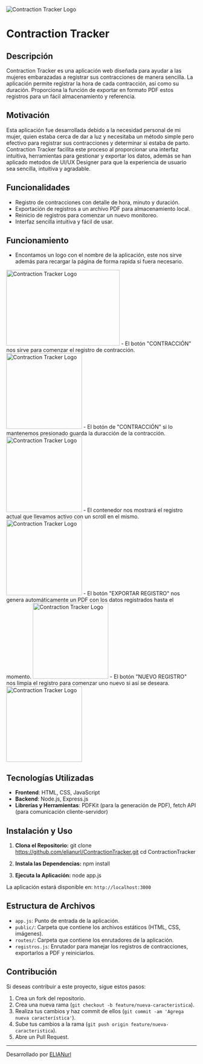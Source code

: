 ![Contraction Tracker Logo](https://raw.githubusercontent.com/elianurl/contractionTracker/main/public/contractionTracker.png)

# Contraction Tracker

## Descripción

Contraction Tracker es una aplicación web diseñada para ayudar a las mujeres embarazadas a registrar sus contracciones de manera sencilla. La aplicación permite registrar la hora de cada contracción, así como su duración. Proporciona la función de exportar en formato PDF estos registros para un fácil almacenamiento y referencia.

## Motivación

Esta aplicación fue desarrollada debido a la necesidad personal de mi mujer, quien estaba cerca de dar a luz y necesitaba un método simple pero efectivo para registrar sus contracciones y determinar si estaba de parto. Contraction Tracker facilita este proceso al proporcionar una interfaz intuitiva, herramientas para gestionar y exportar los datos, además se han aplicado metodos de UI/UX Designer para que la experiencia de usuario sea sencilla, intuitiva y agradable.

## Funcionalidades

- Registro de contracciones con detalle de hora, minuto y duración.
- Exportación de registros a un archivo PDF para almacenamiento local.
- Reinicio de registros para comenzar un nuevo monitoreo.
- Interfaz sencilla intuitiva y fácil de usar.

## Funcionamiento

- Encontamos un logo con el nombre de la aplicación, este nos sirve además para recargar la página de forma rapida si fuera necesario.
<img src="https://raw.githubusercontent.com/elianurl/contractionTracker/main/public/contractionTracker.png" alt="Contraction Tracker Logo" width="300" height="200">
- El botón "CONTRACCIÓN" nos sirve para comenzar el registro de contracción.
<img src="https://raw.githubusercontent.com/elianurl/contractionTracker/main/resources/contraccion.gif" alt="Contraction Tracker Logo" width="200" height="200">
- El botón de "CONTRACCIÓN" si lo mantenemos presionado guarda la duracción de la contracción.
<img src="https://raw.githubusercontent.com/elianurl/contractionTracker/main/resources/contraccion_extendida.gif" alt="Contraction Tracker Logo" width="200" height="200">
- El contenedor nos mostrará el registro actual que llevamos activo con un scroll en el mismo.
<img src="https://raw.githubusercontent.com/elianurl/contractionTracker/main/resources/registros.gif" alt="Contraction Tracker Logo" width="200" height="200">
- El botón "EXPORTAR REGISTRO" nos genera automáticamente un PDF con los datos registrados hasta el momento.
<img src="https://raw.githubusercontent.com/elianurl/contractionTracker/main/resources/exportar.gif" alt="Contraction Tracker Logo" width="200" height="200">
- El botón "NUEVO REGISTRO" nos limpia el registro para comenzar uno nuevo si así se deseara.
<img src="https://raw.githubusercontent.com/elianurl/contractionTracker/main/resources/nuevo_registro.gif" alt="Contraction Tracker Logo" width="200" height="200">

## Tecnologías Utilizadas

- **Frontend**: HTML, CSS, JavaScript
- **Backend**: Node.js, Express.js
- **Librerías y Herramientas**: PDFKit (para la generación de PDF), fetch API (para comunicación cliente-servidor)

## Instalación y Uso

1. **Clona el Repositorio:**
git clone https://github.com/elianurl/ContractionTracker.git
cd ContractionTracker


2. **Instala las Dependencias:**
npm install


3. **Ejecuta la Aplicación:**
node app.js

La aplicación estará disponible en: `http://localhost:3000`

## Estructura de Archivos

- `app.js`: Punto de entrada de la aplicación.
- `public/`: Carpeta que contiene los archivos estáticos (HTML, CSS, imágenes).
- `routes/`: Carpeta que contiene los enrutadores de la aplicación.
- `registros.js`: Enrutador para manejar los registros de contracciones, exportarlos a PDF y reiniciarlos.

## Contribución

Si deseas contribuir a este proyecto, sigue estos pasos:

1. Crea un fork del repositorio.
2. Crea una nueva rama (`git checkout -b feature/nueva-caracteristica`).
3. Realiza tus cambios y haz commit de ellos (`git commit -am 'Agrega nueva característica'`).
4. Sube tus cambios a la rama (`git push origin feature/nueva-caracteristica`).
5. Abre un Pull Request.

---

Desarrollado por [ELIANurl](https://github.com/elianurl)

